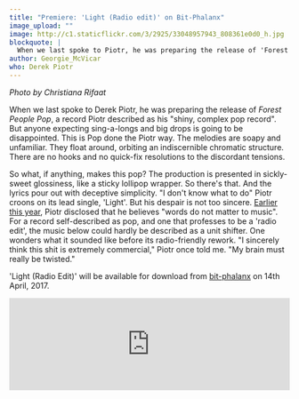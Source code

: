 ```yaml
---
title: "Premiere: 'Light (Radio edit)' on Bit-Phalanx"
image_upload: ""
image: http://c1.staticflickr.com/3/2925/33048957943_808361e0d0_h.jpg
blockquote: |
  When we last spoke to Piotr, he was preparing the release of 'Forest People Pop', a record Piotr described as his "shiny, complex pop record". But anyone expecting sing-a-longs and big drops is going to be disappointed. This is Pop done the Piotr way. The melodies are soapy and unfamiliar. They seem to float around an indiscernible chromatic structure. There are no hooks and no quick-fix resolutions to the discordant tensions.
author: Georgie_McVicar
who: Derek Piotr
---
```

_Photo by Christiana Rifaat_

When we last spoke to Derek Piotr, he was preparing the release of _Forest People Pop_, a record Piotr described as his "shiny, complex pop record". But anyone expecting sing-a-longs and big drops is going to be disappointed. This is Pop done the Piotr way. The melodies are soapy and unfamiliar. They float around, orbiting an indiscernible chromatic structure. There are no hooks and no quick-fix resolutions to the discordant tensions. 

So what, if anything, makes this pop? The production is presented in sickly-sweet glossiness, like a sticky lollipop wrapper. So there's that. And the lyrics pour out with deceptive simplicity. "I don't know what to do" Piotr croons on its lead single, 'Light'. But his despair is not too sincere. [Earlier this year](http://straylandings.co.uk/interviews/forest-people-pop-derek-piotr), Piotr disclosed that he believes "words do not matter to music". For a record self-described as pop, and one that professes to be a 'radio edit', the music below could hardly be described as a unit shifter. One wonders what it sounded like before its radio-friendly rework. "I sincerely think this shit is extremely commercial," Piotr once told me. "My brain must really be twisted."

'Light (Radio Edit)' will be available for download from [bit-phalanx](http://www.bit-phalanx.com/) on 14th April, 2017. 

<iframe width="100%" height="166" scrolling="no" frameborder="no" src="https://w.soundcloud.com/player/?url=https%3A//api.soundcloud.com/tracks/316298876%3Fsecret_token%3Ds-7jgYM&color=ff5500&auto_play=false&hide_related=false&show_comments=true&show_user=true&show_reposts=false"></iframe>